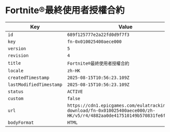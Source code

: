# Fortnite®最終使用者授權合約

| Key | Value |
| --- | ----- |
| `id` | `689f125777e2a22fd0d9f7f3` |
| `key` | `fn-0x010025400aece000` |
| `version` | `5` |
| `revision` | `4` |
| `title` | `Fortnite®最終使用者授權合約` |
| `locale` | `zh-HK` |
| `createdTimestamp` | `2025-08-15T10:56:23.109Z` |
| `lastModifiedTimestamp` | `2025-08-15T10:56:23.109Z` |
| `status` | `ACTIVE` |
| `custom` | `false` |
| `url` | `https://cdn1.epicgames.com/eulatracking-download/fn-0x010025400aece000/zh-HK/v5/r4/4882aa0de417510149b570831fe6f878.pdf` |
| `bodyFormat` | `HTML` |
